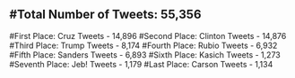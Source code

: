 #Total Number of Tweets: 55,356 
---
#First Place: Cruz Tweets - 14,896
#Second Place: Clinton Tweets - 14,876
#Third Place: Trump Tweets - 8,174
#Fourth Place: Rubio Tweets - 6,932
#Fifth Place: Sanders Tweets - 6,893
#Sixth Place: Kasich Tweets - 1,273
#Seventh Place: Jeb! Tweets - 1,179
#Last Place: Carson Tweets - 1,134
